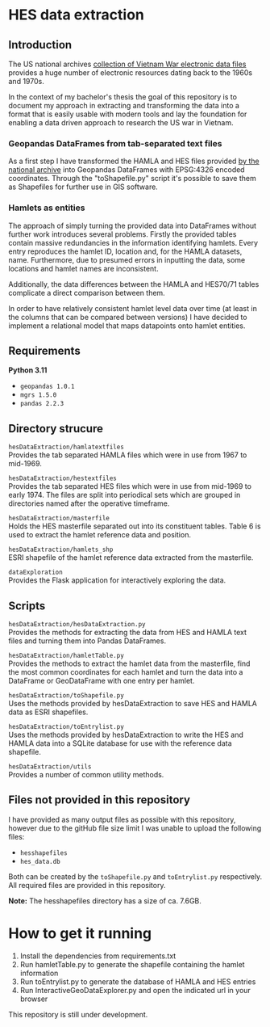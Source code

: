 # HES data extraction

## Introduction

The US national archives [collection of Vietnam War electronic data files](https://www.archives.gov/research/military/vietnam-war/electronic-data-files) provides a huge number of electronic resources dating back to the 1960s and 1970s.

In the context of my bachelor's thesis the goal of this repository is to document my approach in extracting and transforming the data into a format that is easily usable with modern tools and lay the foundation for enabling a data driven approach to research the US war in Vietnam.

### Geopandas DataFrames from tab-separated text files

As a first step I have transformed the HAMLA and HES files provided [by the national archive](https://catalog.archives.gov/id/4616225) into Geopandas DataFrames with EPSG:4326 encoded coordinates. Through the "toShapefile.py" script it's possible to save them as Shapefiles for further use in GIS software.

### Hamlets as entities

The approach of simply turning the provided data into DataFrames without further work introduces several problems. Firstly the provided tables contain massive redundancies in the information identifying hamlets. Every entry reproduces the hamlet ID, location and, for the HAMLA datasets, name. Furthermore, due to presumed errors in inputting the data, some locations and hamlet names are inconsistent.

Additionally, the data differences between the HAMLA and HES70/71 tables complicate a direct comparison between them.

In order to have relatively consistent hamlet level data over time (at least in the columns that can be compared between versions) I have decided to implement a relational model that maps datapoints onto hamlet entities.

## Requirements

**Python 3.11**

- `geopandas 1.0.1`
- `mgrs 1.5.0`
- `pandas 2.2.3`

## Directory strucure

`hesDataExtraction/hamlatextfiles`\
Provides the tab separated HAMLA files which were in use from 1967 to mid-1969.

`hesDataExtraction/hestextfiles`\
Provides the tab separated HES files which were in use from mid-1969 to early 1974. The files are split into periodical sets which are grouped in directories named after the operative timeframe.

`hesDataExtraction/masterfile`\
Holds the HES masterfile separated out into its constituent tables. Table 6 is used to extract the hamlet reference data and position.

`hesDataExtraction/hamlets_shp`\
ESRI shapefile of the hamlet reference data extracted from the masterfile.

`dataExploration`\
Provides the Flask application for interactively exploring the data.

## Scripts

`hesDataExtraction/hesDataExtraction.py`\
Provides the methods for extracting the data from HES and HAMLA text files and turning them into Pandas DataFrames.

`hesDataExtraction/hamletTable.py`\
Provides the methods to extract the hamlet data from the masterfile, find the most common coordinates for each hamlet and turn the data into a DataFrame or GeoDataFrame with one entry per hamlet.

`hesDataExtraction/toShapefile.py`\
Uses the methods provided by hesDataExtraction to save HES and HAMLA data as ESRI shapefiles.

`hesDataExtraction/toEntrylist.py`\
Uses the methods provided by hesDataExtraction to write the HES and HAMLA data into a SQLite database for use with the reference data shapefile.

`hesDataExtraction/utils`\
Provides a number of common utility methods.

## Files not provided in this repository

I have provided as many output files as possible with this repository, however due to the gitHub file size limit I was unable to upload the following files:

- `hesshapefiles`
- `hes_data.db` 

Both can be created by the `toShapefile.py` and `toEntrylist.py` respectively. All required files are provided in this repository.

**Note:** The hesshapefiles directory has a size of ca. 7.6GB.

# How to get it running

1. Install the dependencies from requirements.txt
1. Run hamletTable.py to generate the shapefile containing the hamlet information
1. Run toEntrylist.py to generate the database of HAMLA and HES entries
1. Run InteractiveGeoDataExplorer.py and open the indicated url in your browser

This repository is still under development.
